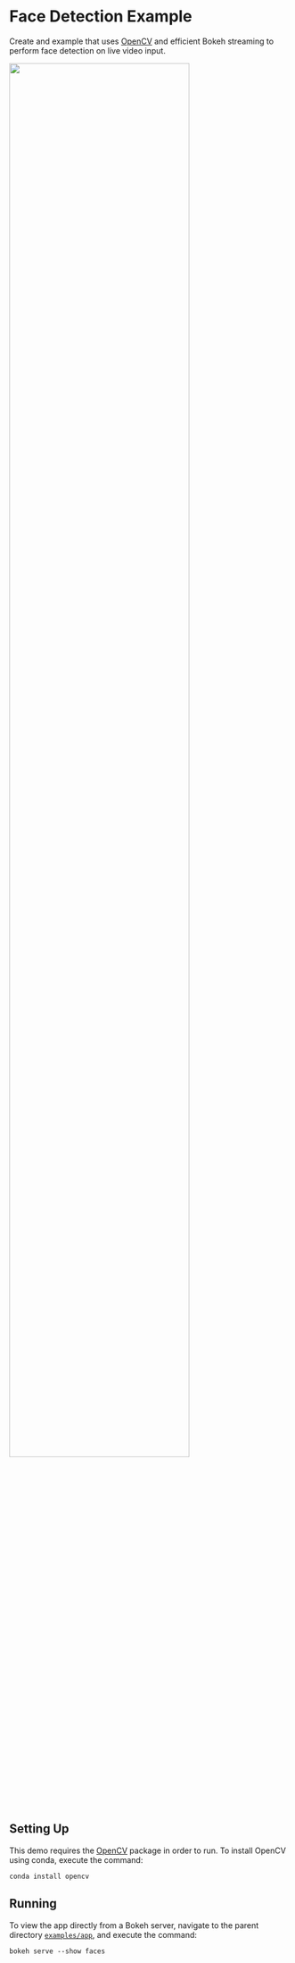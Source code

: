 # Face Detection Example

Create and example that uses [OpenCV](https://opencv.org) and efficient Bokeh
streaming to perform face detection on live video input.

<img src="https://static.bokeh.org/faces.png" width="80%"></img>

## Setting Up

This demo requires the [OpenCV](https://opencv.org) package in order to run. To
install OpenCV using conda, execute the command:

    conda install opencv

## Running

To view the app directly from a Bokeh server, navigate to the parent directory
[`examples/app`](https://github.com/bokeh/bokeh/tree/master/examples/app),
and execute the command:

    bokeh serve --show faces

